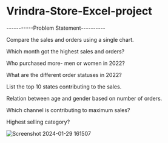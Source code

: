# Vrindra-Store-Excel-project

-----------Problem Statement----------

Compare the sales and orders using a single chart.

Which month got the highest sales and orders?

Who purchased more- men or women in 2022?

What are the different order statuses in 2022?

List the top 10 states contributing to the sales.

Relation between age and gender based on number of orders.

Which channel is contributing to maximum sales?

Highest selling category?

![Screenshot 2024-01-29 161507](https://github.com/Hrishabh029/Vrindra-Store-Excel-project/assets/116346830/032be130-2dea-423b-ac8c-f7b8148e9cf8)
